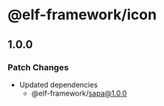 # @elf-framework/icon

## 1.0.0

### Patch Changes

- Updated dependencies
  - @elf-framework/sapa@1.0.0
